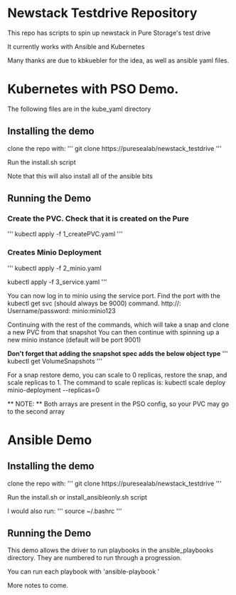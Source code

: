 # Newstack Testdrive Repository

This repo has scripts to spin up newstack in Pure Storage's test drive

It currently works with Ansible and Kubernetes

Many thanks are due to kbkuebler for the idea, as well as ansible yaml files.

# Kubernetes with PSO Demo.

The following files are in the kube_yaml directory

## Installing the demo
clone the repo with:
'''
git clone https://puresealab/newstack_testdrive
'''

Run the install.sh script

Note that this will also install all of the ansible bits

## Running the Demo

### Create the PVC. Check that it is created on the Pure
'''
kubectl apply -f 1_createPVC.yaml
'''

### Creates Minio Deployment
'''
kubectl apply -f 2_minio.yaml

kubectl apply -f 3_service.yaml
'''

You can now log in to minio using the service port. Find the port with the kubectl get svc (should always be 9000) command. http://<linuxIP>:<port> Username/password: minio:minio123

Continuing with the rest of the commands, which will take a snap and clone a new PVC from that snapshot
You can then continue with spinning up a new minio instance (default will be port 9001)

**Don't forget that adding the snapshot spec adds the below object type**
'''
kubectl get VolumeSnapshots
'''

For a snap restore demo, you can scale to 0 replicas, restore the snap, and scale replicas to 1. The command to scale replicas is:
kubectl scale deploy minio-deployment --replicas=0

** NOTE: ** Both arrays are present in the PSO config, so your PVC may go to the second array

# Ansible Demo


## Installing the demo
clone the repo with:
'''
git clone https://puresealab/newstack_testdrive
'''

Run the install.sh or install_ansibleonly.sh script

I would also run:
'''
source ~/.bashrc
'''

## Running the Demo

This demo allows the driver to run playbooks in the ansible_playbooks directory. They are numbered to run through a progression.

You can run each playbook with 'ansible-playbook <yaml file>'

More notes to come.
